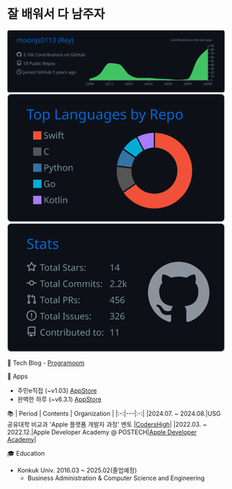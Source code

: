 # 잘 배워서 다 남주자

![](https://raw.githubusercontent.com/moonjs0113/moonjs0113/main/profile-summary-card-output/github_dark/0-profile-details.svg)
![](https://raw.githubusercontent.com/moonjs0113/moonjs0113/main/profile-summary-card-output/github_dark/1-repos-per-language.svg)
![](https://raw.githubusercontent.com/moonjs0113/moonjs0113/main/profile-summary-card-output/github_dark/3-stats.svg)

📄 Tech Blog - [Programoom](https://littlemoom.tistory.com/)

📱 Apps
- 주민e직접 (~v1.03) [AppStore](https://apps.apple.com/kr/app/id1610485313)
- 완벽한 하루 (~v6.3.1) [AppStore](https://apps.apple.com/kr/app/id1525540474)

📚 
| Period | Contents | Organization |
|:-:|---|:-:|
|2024.07. ~ 2024.08.|USG 공유대학 비교과 'Apple 플랫폼 개발자 과정' 멘토 |[CodersHigh](https://github.com/ProjectInTheClass)|
|2022.03. ~ 2022.12.|Apple Developer Academy @ POSTECH|[Apple Developer Academy](https://developeracademy.postech.ac.kr)|

🎓 Education
- Konkuk Univ. 2016.03 ~ 2025.02(졸업예정)
  - Business Administration & Computer Science and Engineering
